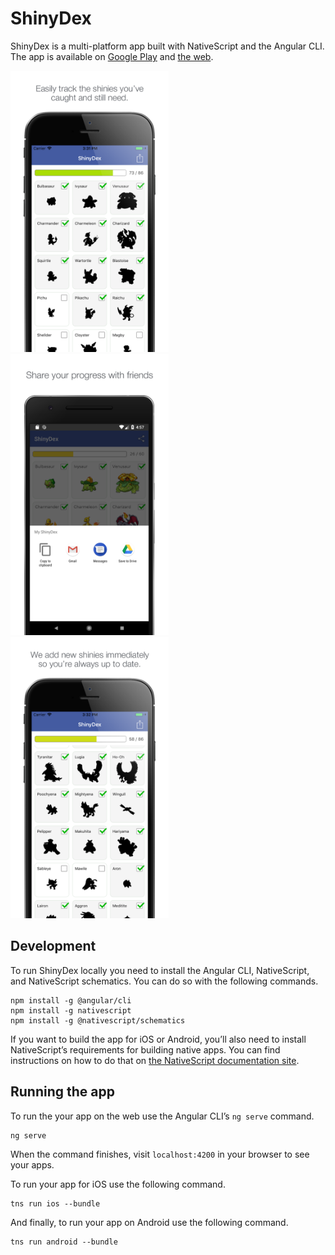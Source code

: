 # ShinyDex

ShinyDex is a multi-platform app built with NativeScript and the Angular CLI. The app is available on [Google Play](https://play.google.com/store/apps/details?id=com.tjvantoll.ShinyDex) and [the web](https://shinydex.app).

<img src="assets/iPhone/screenshot_1.png" style="height: 450px;">
<img src="assets/Nexus6P/screenshot_2.png" style="height: 450px;">
<img src="assets/iPhone/screenshot_3.png" style="height: 450px;">

## Development

To run ShinyDex locally you need to install the Angular CLI, NativeScript, and NativeScript schematics. You can do so with the following commands.

```
npm install -g @angular/cli
npm install -g nativescript
npm install -g @nativescript/schematics
```

If you want to build the app for iOS or Android, you’ll also need to install NativeScript’s requirements for building native apps. You can find instructions on how to do that on [the NativeScript documentation site](https://docs.nativescript.org/angular/start/quick-setup).

## Running the app

To run the your app on the web use the Angular CLI’s `ng serve` command.

```
ng serve
```

When the command finishes, visit `localhost:4200` in your browser to see your apps.

To run your app for iOS use the following command.

```
tns run ios --bundle
```

And finally, to run your app on Android use the following command.

```
tns run android --bundle
```